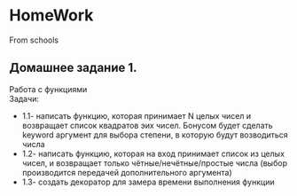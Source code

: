 # HomeWork
From schools
## Домашнее задание 1.
Работа с функциями  
Задачи:  
+ 1.1- написать функцию, которая принимает N целых чисел и возвращает список квадратов эих чисел. Бонусом будет сделать keyword аргумент для выбора степени, в которую будут возводиться числа
+ 1.2- написать функцию, которая на вход принимает список из целых чисел, и возвращает только чётные/нечётные/простые числа (выбор производится передачей дополнительного аргумента)
+ 1.3- создать декоратор для замера времени выполнения функции
